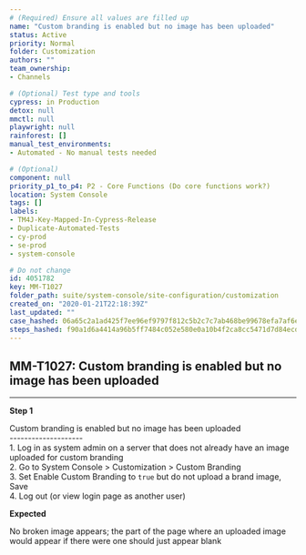 ```yaml
---
# (Required) Ensure all values are filled up
name: "Custom branding is enabled but no image has been uploaded"
status: Active
priority: Normal
folder: Customization
authors: ""
team_ownership: 
- Channels

# (Optional) Test type and tools
cypress: in Production
detox: null
mmctl: null
playwright: null
rainforest: []
manual_test_environments: 
- Automated - No manual tests needed

# (Optional)
component: null
priority_p1_to_p4: P2 - Core Functions (Do core functions work?)
location: System Console
tags: []
labels: 
- TM4J-Key-Mapped-In-Cypress-Release
- Duplicate-Automated-Tests
- cy-prod
- se-prod
- system-console

# Do not change
id: 4051782
key: MM-T1027
folder_path: suite/system-console/site-configuration/customization
created_on: "2020-01-21T22:18:39Z"
last_updated: ""
case_hashed: 06a65c2a1ad425f7ee96ef9797f812c5b2c7c7ab468be99678efa7af6e24febd488003bd0f6f047554d8c29d0be6bc9f
steps_hashed: f90a1d6a4414a96b5ff7484c052e580e0a10b4f2ca8cc5471d7d84ecd9d3156dbc54df828dc155294306cda063bc28af
---
```


## MM-T1027: Custom branding is enabled but no image has been uploaded

---

**Step 1**

Custom branding is enabled but no image has been uploaded\
\--------------------\
1\. Log in as system admin on a server that does not already have an image uploaded for custom branding\
2\. Go to System Console > Customization > Custom Branding\
3\. Set Enable Custom Branding to `true` but do not upload a brand image, Save\
4\. Log out (or view login page as another user)

**Expected**

No broken image appears; the part of the page where an uploaded image would appear if there were one should just appear blank
